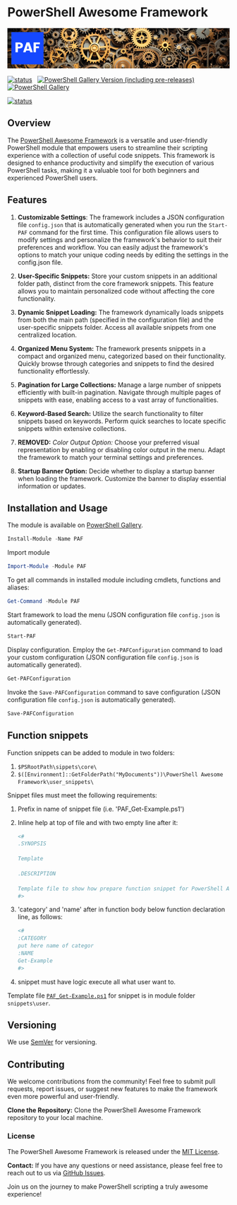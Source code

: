 # PowerShell Awesome Framework

![PowerShell Awesome Framework](https://github.com/voytas75/PowershellFramework/blob/master/images/banerPAF.png?raw=true "PowerShell Awesome Framework")

[![status](https://img.shields.io/badge/status-PROD%20v0.2.0-green)](https://github.com/voytas75/PowershellFramework/blob/master/PAF/ReleaseNotes.md) &nbsp; [![PowerShell Gallery Version (including pre-releases)](https://img.shields.io/powershellgallery/v/PAF)](https://www.powershellgallery.com/packages/PAF) &nbsp; [![PowerShell Gallery](https://img.shields.io/powershellgallery/dt/PAF)](https://www.powershellgallery.com/packages/PAF)

[![status](https://img.shields.io/badge/status-DEV%20v0.2.1-red)](https://github.com/voytas75/PowershellFramework/blob/master/PAF/ReleaseNotes.md)

## Overview

The [PowerShell Awesome Framework](https://www.powershellgallery.com/packages/PAF) is a versatile and user-friendly PowerShell module that empowers users to streamline their scripting experience with a collection of useful code snippets. This framework is designed to enhance productivity and simplify the execution of various PowerShell tasks, making it a valuable tool for both beginners and experienced PowerShell users.

## Features

1. **Customizable Settings**: The framework includes a JSON configuration file `config.json` that is automatically generated when you run the `Start-PAF` command for the first time. This configuration file allows users to modify settings and personalize the framework's behavior to suit their preferences and workflow. You can easily adjust the framework's options to match your unique coding needs by editing the settings in the config.json file.

2. **User-Specific Snippets:** Store your custom snippets in an additional folder path, distinct from the core framework snippets. This feature allows you to maintain personalized code without affecting the core functionality.

3. **Dynamic Snippet Loading:** The framework dynamically loads snippets from both the main path (specified in the configuration file) and the user-specific snippets folder. Access all available snippets from one centralized location.

4. **Organized Menu System:** The framework presents snippets in a compact and organized menu, categorized based on their functionality. Quickly browse through categories and snippets to find the desired functionality effortlessly.

5. **Pagination for Large Collections:** Manage a large number of snippets efficiently with built-in pagination. Navigate through multiple pages of snippets with ease, enabling access to a vast array of functionalities.

6. **Keyword-Based Search:** Utilize the search functionality to filter snippets based on keywords. Perform quick searches to locate specific snippets within extensive collections.

7. **REMOVED:** *Color Output Option:* Choose your preferred visual representation by enabling or disabling color output in the menu. Adapt the framework to match your terminal settings and preferences.

8. **Startup Banner Option:** Decide whether to display a startup banner when loading the framework. Customize the banner to display essential information or updates.

## Installation and Usage

The module is available on [PowerShell Gallery](https://www.powershellgallery.com/packages/PAF).

```powershell
Install-Module -Name PAF
```

Import module

```powershell
Import-Module -Module PAF
```

To get all commands in installed module including cmdlets, functions and aliases:

```powershell
Get-Command -Module PAF
```

Start framework to load the menu (JSON configuration file `config.json` is automatically generated).

```powershell
Start-PAF
```

Display configuration. Employ the `Get-PAFConfiguration` command to load your custom configuration (JSON configuration file `config.json` is automatically generated).

```powershell
Get-PAFConfiguration
```

Invoke the `Save-PAFConfiguration` command to save configuration (JSON configuration file `config.json` is automatically generated).

```powershell
Save-PAFConfiguration
```

## Function snippets

Function snippets can be added to module in two folders:

1. `$PSRootPath\sippets\core\`
2. `$([Environment]::GetFolderPath("MyDocuments"))\PowerShell Awesome Framework\user_snippets\`

Snippet files must meet the following requirements: 

1. Prefix in name of snippet file (i.e. 'PAF_Get-Example.ps1')
2. Inline help at top of file and with two empty line after it:

    ```powershell
    <#
    .SYNOPSIS

    Template

    .DESCRIPTION

    Template file to show how prepare function snippet for PowerShell Awesome Module
    #>
    ```

3. 'category' and 'name' after in function body below function declaration line, as follows:

    ```powershell
    <#
    :CATEGORY
    put here name of categor
    :NAME
    Get-Example
    #>
    ```

4. snippet must have logic execute all what user want to.

Template file [`PAF_Get-Example.ps1`](.\PAF\snippets\user\PAF_Get-Example.ps1) for snippet is in module folder `snippets\user`.

## Versioning

We use [SemVer](http://semver.org/) for versioning.

## Contributing

We welcome contributions from the community! Feel free to submit pull requests, report issues, or suggest new features to make the framework even more powerful and user-friendly.

**Clone the Repository:** Clone the PowerShell Awesome Framework repository to your local machine.

### License

The PowerShell Awesome Framework is released under the [MIT License](https://github.com/voytas75/PowershellFramework/blob/master/LICENSE).

**Contact:**
If you have any questions or need assistance, please feel free to reach out to us via [GitHub Issues](https://github.com/voytas75/PowershellFramework/issues).

Join us on the journey to make PowerShell scripting a truly awesome experience!
